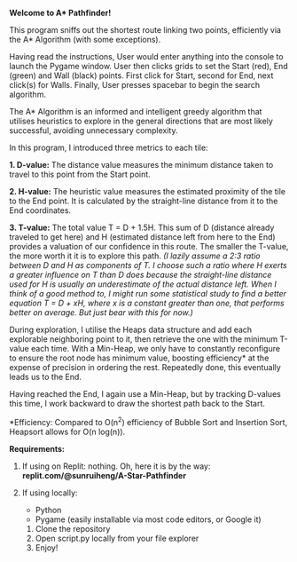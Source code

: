 **Welcome to A\* Pathfinder!**
    
This program sniffs out the shortest route linking two points, efficiently via the A* Algorithm (with some exceptions).

Having read the instructions, User would enter anything into the console to launch the Pygame window.
User then clicks grids to set the Start (red), End (green) and Wall (black) points. First click for Start, second for End, next click(s) for Walls.
Finally, User presses spacebar to begin the search algorithm.


The A* Algorithm is an informed and intelligent greedy algorithm that utilises heuristics to explore in the general directions that are most likely successful, avoiding unnecessary complexity.

In this program, I introduced three metrics to each tile:

**1. D-value:** The distance value measures the minimum distance taken to travel to this point from the Start point.

**2. H-value:** The heuristic value measures the estimated proximity of the tile to the End point. It is calculated by the straight-line distance from it to the End coordinates.

**3. T-value:** The total value T = D + 1.5H. This sum of D (distance already traveled to get here) and H (estimated distance left from here to the End) provides a valuation of our confidence in this route. The smaller the T-value, the more worth it it is to explore this path.
_(I lazily assume a 2:3 ratio between D and H as components of T. I choose such a ratio where H exerts a greater influence on T than D does because the straight-line distance used for H is usually an underestimate of the actual distance left. When I think of a good method to, I might run some statistical study to find a better equation T = D + xH, where x is a constant greater than one, that performs better on average. But just bear with this for now.)_

During exploration, I utilise the Heaps data structure and add each explorable neighboring point to it, then retrieve the one with the minimum T-value each time. With a Min-Heap, we only have to constantly reconfigure to ensure the root node has minimum value, boosting efficiency* at the expense of precision in ordering the rest. Repeatedly done, this eventually leads us to the End.

Having reached the End, I again use a Min-Heap, but by tracking D-values this time, I work backward to draw the shortest path back to the Start.

*Efficiency: Compared to O(n<sup>2</sup>) efficiency of Bubble Sort and Insertion Sort, Heapsort allows for O(n log(n)).

**Requirements:**
1. If using on Replit: nothing.
   Oh, here it is by the way: **replit.com/@sunruiheng/A-Star-Pathfinder**

2. If using locally:
      - Python
      - Pygame (easily installable via most code editors, or Google it)
   
   1) Clone the repository
   2) Open script.py locally from your file explorer
   3) Enjoy!
